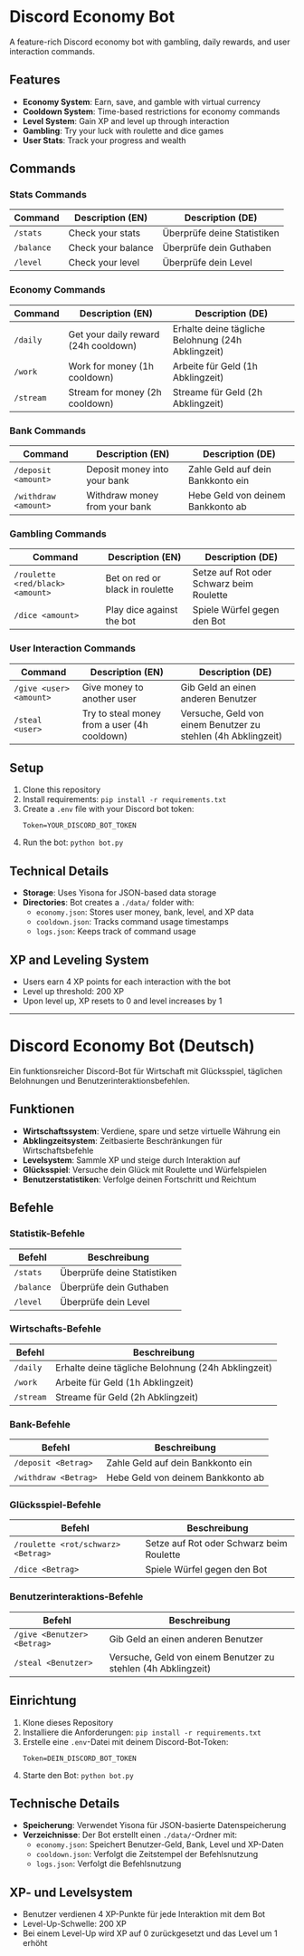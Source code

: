 # Discord Economy Bot

A feature-rich Discord economy bot with gambling, daily rewards, and user interaction commands.

## Features

- **Economy System**: Earn, save, and gamble with virtual currency
- **Cooldown System**: Time-based restrictions for economy commands
- **Level System**: Gain XP and level up through interaction
- **Gambling**: Try your luck with roulette and dice games
- **User Stats**: Track your progress and wealth

## Commands

### Stats Commands

| Command | Description (EN) | Description (DE) |
|---------|------------------|------------------|
| `/stats` | Check your stats | Überprüfe deine Statistiken |
| `/balance` | Check your balance | Überprüfe dein Guthaben |
| `/level` | Check your level | Überprüfe dein Level |

### Economy Commands

| Command | Description (EN) | Description (DE) |
|---------|------------------|------------------|
| `/daily` | Get your daily reward (24h cooldown) | Erhalte deine tägliche Belohnung (24h Abklingzeit) |
| `/work` | Work for money (1h cooldown) | Arbeite für Geld (1h Abklingzeit) |
| `/stream` | Stream for money (2h cooldown) | Streame für Geld (2h Abklingzeit) |

### Bank Commands

| Command | Description (EN) | Description (DE) |
|---------|------------------|------------------|
| `/deposit <amount>` | Deposit money into your bank | Zahle Geld auf dein Bankkonto ein |
| `/withdraw <amount>` | Withdraw money from your bank | Hebe Geld von deinem Bankkonto ab |

### Gambling Commands

| Command | Description (EN) | Description (DE) |
|---------|------------------|------------------|
| `/roulette <red/black> <amount>` | Bet on red or black in roulette | Setze auf Rot oder Schwarz beim Roulette |
| `/dice <amount>` | Play dice against the bot | Spiele Würfel gegen den Bot |

### User Interaction Commands

| Command | Description (EN) | Description (DE) |
|---------|------------------|------------------|
| `/give <user> <amount>` | Give money to another user | Gib Geld an einen anderen Benutzer |
| `/steal <user>` | Try to steal money from a user (4h cooldown) | Versuche, Geld von einem Benutzer zu stehlen (4h Abklingzeit) |

## Setup

1. Clone this repository
2. Install requirements: `pip install -r requirements.txt`
3. Create a `.env` file with your Discord bot token:
   ```
   Token=YOUR_DISCORD_BOT_TOKEN
   ```
4. Run the bot: `python bot.py`

## Technical Details

- **Storage**: Uses Yisona for JSON-based data storage
- **Directories**: Bot creates a `./data/` folder with:
  - `economy.json`: Stores user money, bank, level, and XP data
  - `cooldown.json`: Tracks command usage timestamps
  - `logs.json`: Keeps track of command usage

## XP and Leveling System

- Users earn 4 XP points for each interaction with the bot
- Level up threshold: 200 XP
- Upon level up, XP resets to 0 and level increases by 1

---

# Discord Economy Bot (Deutsch)

Ein funktionsreicher Discord-Bot für Wirtschaft mit Glücksspiel, täglichen Belohnungen und Benutzerinteraktionsbefehlen.

## Funktionen

- **Wirtschaftssystem**: Verdiene, spare und setze virtuelle Währung ein
- **Abklingzeitsystem**: Zeitbasierte Beschränkungen für Wirtschaftsbefehle
- **Levelsystem**: Sammle XP und steige durch Interaktion auf
- **Glücksspiel**: Versuche dein Glück mit Roulette und Würfelspielen
- **Benutzerstatistiken**: Verfolge deinen Fortschritt und Reichtum

## Befehle

### Statistik-Befehle

| Befehl | Beschreibung |
|--------|--------------|
| `/stats` | Überprüfe deine Statistiken |
| `/balance` | Überprüfe dein Guthaben |
| `/level` | Überprüfe dein Level |

### Wirtschafts-Befehle

| Befehl | Beschreibung |
|--------|--------------|
| `/daily` | Erhalte deine tägliche Belohnung (24h Abklingzeit) |
| `/work` | Arbeite für Geld (1h Abklingzeit) |
| `/stream` | Streame für Geld (2h Abklingzeit) |

### Bank-Befehle

| Befehl | Beschreibung |
|--------|--------------|
| `/deposit <Betrag>` | Zahle Geld auf dein Bankkonto ein |
| `/withdraw <Betrag>` | Hebe Geld von deinem Bankkonto ab |

### Glücksspiel-Befehle

| Befehl | Beschreibung |
|--------|--------------|
| `/roulette <rot/schwarz> <Betrag>` | Setze auf Rot oder Schwarz beim Roulette |
| `/dice <Betrag>` | Spiele Würfel gegen den Bot |

### Benutzerinteraktions-Befehle

| Befehl | Beschreibung |
|--------|--------------|
| `/give <Benutzer> <Betrag>` | Gib Geld an einen anderen Benutzer |
| `/steal <Benutzer>` | Versuche, Geld von einem Benutzer zu stehlen (4h Abklingzeit) |

## Einrichtung

1. Klone dieses Repository
2. Installiere die Anforderungen: `pip install -r requirements.txt`
3. Erstelle eine `.env`-Datei mit deinem Discord-Bot-Token:
   ```
   Token=DEIN_DISCORD_BOT_TOKEN
   ```
4. Starte den Bot: `python bot.py`

## Technische Details

- **Speicherung**: Verwendet Yisona für JSON-basierte Datenspeicherung
- **Verzeichnisse**: Der Bot erstellt einen `./data/`-Ordner mit:
  - `economy.json`: Speichert Benutzer-Geld, Bank, Level und XP-Daten
  - `cooldown.json`: Verfolgt die Zeitstempel der Befehlsnutzung
  - `logs.json`: Verfolgt die Befehlsnutzung

## XP- und Levelsystem

- Benutzer verdienen 4 XP-Punkte für jede Interaktion mit dem Bot
- Level-Up-Schwelle: 200 XP
- Bei einem Level-Up wird XP auf 0 zurückgesetzt und das Level um 1 erhöht
